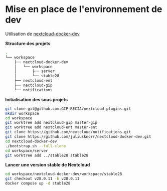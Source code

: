 # Mise en place de l'environnement de dev

Utilisation de [nextcloud-docker-dev](https://github.com/juliusknorr/nextcloud-docker-dev)

**Structure des projets**

```sh
.
└── workspace
    ├── nextcloud-docker-dev
    │   └── workspace
    │       ├── server
    │       └── stable28
    ├── nextcloud-ent
    ├── nextcloud-gip
    └── notifications
```

**Initialisation des sous projets**

```sh
git clone git@github.com:GIP-RECIA/nextcloud-plugins.git
mkdir workspace
cd workspace
git worktree add nextcloud-gip master-gip
git worktree add nextcloud-ent master-ent
git clone https://github.com/nextcloud/notifications.git
git clone https://github.com/juliusknorr/nextcloud-docker-dev.git
cd nextcloud-docker-dev
./bootstrap.sh --full-clone
cd workspace/server
git worktree add ../stable28 stable28
```

**Lancer une version stable de Nextcloud**

```sh
cd workspace/nextcloud-docker-dev/workspace/stable28
git checkout v28.0.11 -b v28.0.11
docker compose up -d stable28
```
